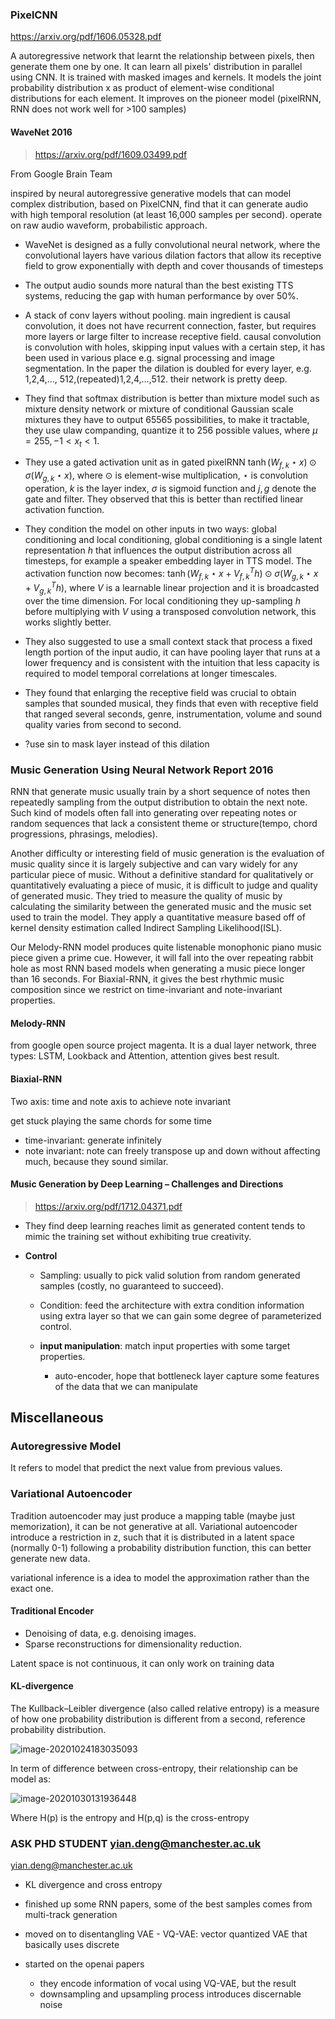 ### PixelCNN

https://arxiv.org/pdf/1606.05328.pdf

A autoregressive network that learnt the relationship between pixels, then generate them one by one. It can learn all pixels' distribution in parallel using CNN. It is trained with masked images and kernels. It models the joint probability distribution x as product of element-wise conditional distributions for each element. It improves on the pioneer model (pixelRNN, RNN does not work well for >100 samples)

#### WaveNet 2016

> https://arxiv.org/pdf/1609.03499.pdf

From Google Brain Team

inspired by neural autoregressive generative models that can model complex distribution, based on PixelCNN, find that it can generate audio with high temporal resolution (at least 16,000 samples per second). operate on raw audio waveform, probabilistic approach.

- WaveNet is designed as a fully convolutional neural network, where the convolutional layers have various dilation factors that allow its receptive field to grow exponentially with depth and cover thousands of timesteps
- The output audio sounds more natural than the best existing TTS systems, reducing the gap with human performance by over 50%.

- A stack of conv layers without pooling. main ingredient is causal convolution, it does not have recurrent connection, faster, but requires more layers or large filter to increase receptive field. causal convolution is convolution with holes, skipping input values with a certain step, it has been used in various place e.g. signal processing and image segmentation. In the paper the dilation is doubled for every layer, e.g. 1,2,4,…, 512,(repeated)1,2,4,…,512. their network is pretty deep.
- They find that softmax distribution is better than mixture model such as mixture density network or mixture of conditional Gaussian scale mixtures they have to output 65565 possibilities, to make it tractable, they use ulaw companding, quantize it to 256 possible values, where $\mu=255, -1 \lt x_t \lt 1$.
- They use a gated activation unit as in gated pixelRNN $\tanh(W_{f,k}\star x)\odot\sigma(W_{g,k}\star x)$, where $\odot$ is element-wise multiplication, $\star$ is convolution operation, $k$ is the layer index, $\sigma$ is sigmoid function and $j,g$ denote the gate and filter. They observed that this is better than rectified linear activation function.
- They condition the model on other inputs in two ways: global conditioning and local conditioning, global conditioning is a single latent representation $h$ that influences the output distribution across all timesteps, for example a speaker embedding layer in TTS model. The activation function now becomes: $\tanh(W_{f,k}\star x + V^T_{f,k}h)\odot\sigma(W_{g,k}\star x + V^T_{g,k}h)$, where $V$ is a learnable linear projection and it is broadcasted over the time dimension. For local conditioning they up-sampling $h$ before multiplying with $V$ using a transposed convolution network, this works slightly better.
- They also suggested to use a small context stack that process a fixed length portion of the input audio, it can have pooling layer that runs at a lower frequency and is consistent with the intuition that less capacity is required to model temporal correlations at longer timescales.
- They found that enlarging the receptive field was crucial to obtain samples that sounded musical, they finds that even with receptive field that ranged several seconds, genre, instrumentation, volume and sound quality varies from second to second.
- ?use sin to mask layer instead of this dilation

### Music Generation Using Neural Network Report 2016

RNN that generate music usually train by a short sequence of notes then repeatedly sampling from the output distribution to obtain the next note. Such kind of models often fall into generating over repeating notes or random sequences that lack a consistent theme or structure(tempo, chord progressions, phrasings, melodies).

Another difficulty or interesting field of music generation is the evaluation of music quality since it is largely subjective and can vary widely for any particular piece of music. Without a definitive standard for qualitatively or quantitatively evaluating a piece of music, it is difficult to judge and quality of generated music. They tried to measure the quality of music by calculating the similarity between the generated music and the music set used to train the model. They apply a quantitative measure based off of kernel density estimation called Indirect Sampling Likelihood(ISL).

Our Melody-RNN model produces quite listenable monophonic piano music piece given a prime cue. However, it will fall into the over repeating rabbit hole as most RNN based models when generating a music piece longer than 16 seconds. For Biaxial-RNN, it gives the best rhythmic music composition since we restrict on time-invariant and note-invariant properties.

#### Melody-RNN

from google open source project magenta. It is a dual layer network, three types: LSTM, Lookback and Attention, attention gives best result.

#### Biaxial-RNN

Two axis: time and note axis to achieve note invariant

get stuck playing the same chords for some time

- time-invariant: generate infinitely
- note invariant: note can freely transpose up and down without affecting much, because they sound similar.

#### Music Generation by Deep Learning – Challenges and Directions

> https://arxiv.org/pdf/1712.04371.pdf

- They find deep learning reaches limit as generated content tends to mimic the training set without exhibiting true creativity.

- **Control**

  - Sampling: usually to pick valid solution from random generated samples (costly, no guaranteed to succeed).

  - Condition: feed the architecture with extra condition information using extra layer so that we can gain some degree of parameterized control.

  - **input manipulation**: match input properties with some target properties.

    - auto-encoder, hope that bottleneck layer capture some features of the data that we can manipulate

    


## Miscellaneous

### Autoregressive Model

It refers to model that predict the next value from previous values.

### Variational Autoencoder

Tradition autoencoder may just produce a mapping table (maybe just memorization), it can be not generative at all. Variational autoencoder introduce a restriction in z, such that it is distributed in a latent space (normally 0-1) following a probability distribution function, this can better generate new data.

variational inference is a idea to model the approximation rather than the exact one.

#### Traditional Encoder

- Denoising of data, e.g. denoising images.
- Sparse reconstructions for dimensionality reduction.

Latent space is not continuous, it can only work on training data

#### KL-divergence

The Kullback–Leibler divergence (also called relative entropy) is a measure of how one probability distribution is different from a second, reference probability distribution. 

![image-20201024183035093](C:\Users\weilu\AppData\Roaming\Typora\typora-user-images\image-20201024183035093.png)

In term of difference between cross-entropy, their relationship can be model as:

![image-20201030131936448](C:\Users\weilu\AppData\Roaming\Typora\typora-user-images\image-20201030131936448.png)

Where H(p) is the entropy and H(p,q) is the cross-entropy 



### ASK PHD STUDENT <yian.deng@manchester.ac.uk>

<yian.deng@manchester.ac.uk>

- KL divergence and cross entropy







- finished up some RNN papers, some of the best samples comes from multi-track generation
- moved on to disentangling VAE - VQ-VAE: vector quantized VAE that basically uses discrete 
- started on the openai papers
  - they encode information of vocal using VQ-VAE, but the result 
  - downsampling and upsampling process introduces discernable noise